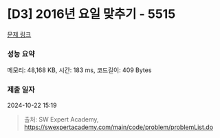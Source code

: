 # [D3] 2016년 요일 맞추기 - 5515 

[문제 링크](https://swexpertacademy.com/main/code/problem/problemDetail.do?contestProbId=AWWOwecaFrIDFAV4) 

### 성능 요약

메모리: 48,168 KB, 시간: 183 ms, 코드길이: 409 Bytes

### 제출 일자

2024-10-22 15:19



> 출처: SW Expert Academy, https://swexpertacademy.com/main/code/problem/problemList.do